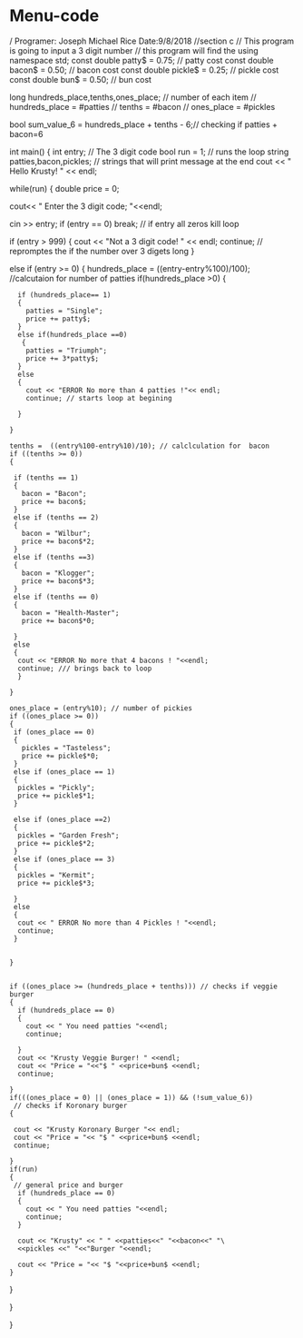 # Menu-code

/ Programer: Joseph Michael Rice   Date:9/8/2018
//section c
// This program is going to input a 3 digit number
// this program will find the 
using namespace std;
const double patty$ = 0.75; // patty cost
const double bacon$ = 0.50; // bacon cost
const double pickle$ = 0.25; // pickle cost
const double bun$ = 0.50; // bun cost

long hundreds_place,tenths,ones_place; // number of each item
// hundreds_place = #patties
// tenths = #bacon
// ones_place = #pickles

bool sum_value_6 = hundreds_place + tenths - 6;// checking if patties + bacon=6


int main()
{
  int entry; // The 3 digit code
  bool run = 1; // runs the loop
  string patties,bacon,pickles; // strings that will print message at the end
  cout << " Hello Krusty! " << endl;


  while(run)
  {
   double price = 0;

   cout<< " Enter the 3 digit code; "<<endl;

   cin >> entry;
   if (entry == 0)
     break;  // if entry all zeros kill loop

   if (entry > 999)
   {
    cout << "Not a 3 digit code! " << endl;
    continue; // repromptes the if the number over 3 digets long
   }

   else if (entry >= 0)
   {
    hundreds_place = ((entry-entry%100)/100); //calcutaion for number of patties
    if(hundreds_place >0)
    {

      if (hundreds_place== 1)
      {
        patties = "Single";
        price += patty$;
      }
      else if(hundreds_place ==0)
       {
        patties = "Triumph";
        price += 3*patty$;
      }
      else
      {
        cout << "ERROR No more than 4 patties !"<< endl;
        continue; // starts loop at begining

      }

    }

    tenths =  ((entry%100-entry%10)/10); // calclculation for  bacon
    if ((tenths >= 0))
    {

     if (tenths == 1)
     {
       bacon = "Bacon";
       price += bacon$;
     }
     else if (tenths == 2)
     {
       bacon = "Wilbur";
       price += bacon$*2;
     }
     else if (tenths ==3)
     {
       bacon = "Klogger";
       price += bacon$*3;
     }
     else if (tenths == 0)
     {
       bacon = "Health-Master";
       price += bacon$*0;

     }
     else
     {
      cout << "ERROR No more that 4 bacons ! "<<endl;
      continue; /// brings back to loop
      }

    }

    ones_place = (entry%10); // number of pickies
    if ((ones_place >= 0))
    {
     if (ones_place == 0)
     {
       pickles = "Tasteless";
       price += pickle$*0;
     }
     else if (ones_place == 1)
     {
      pickles = "Pickly";
      price += pickle$*1;
     }

     else if (ones_place ==2)
     {
      pickles = "Garden Fresh";
      price += pickle$*2;
     }
     else if (ones_place == 3)
     {
      pickles = "Kermit";
      price += pickle$*3;

     }
     else
     {
      cout << " ERROR No more than 4 Pickles ! "<<endl;
      continue;
     }


    }


    if ((ones_place >= (hundreds_place + tenths))) // checks if veggie burger
    {
      if (hundreds_place == 0)
      {
        cout << " You need patties "<<endl;
        continue;

      }
      cout << "Krusty Veggie Burger! " <<endl;
      cout << "Price = "<<"$ " <<price+bun$ <<endl;
      continue;

    }
    if(((ones_place = 0) || (ones_place = 1)) && (!sum_value_6))
     // checks if Koronary burger
    {

     cout << "Krusty Koronary Burger "<< endl;
     cout << "Price = "<< "$ " <<price+bun$ <<endl;
     continue;

    }
    if(run)
    {
     // general price and burger
      if (hundreds_place == 0)
      {
        cout << " You need patties "<<endl;
        continue;
      }

      cout << "Krusty" << " " <<patties<<" "<<bacon<<" "\
      <<pickles <<" "<<"Burger "<<endl;

      cout << "Price = "<< "$ "<<price+bun$ <<endl;
    }


   }


 }

}







     
     
  















